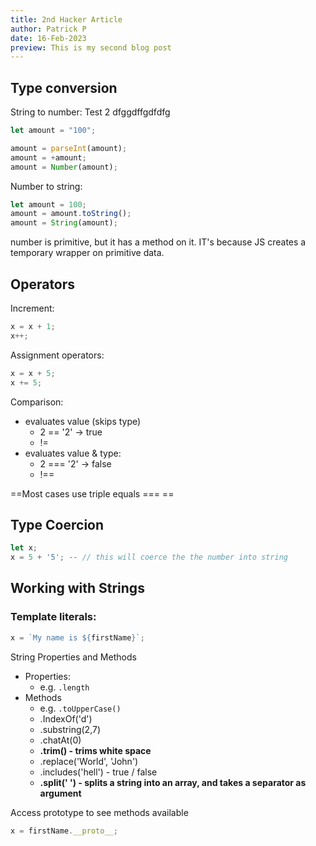 ```yaml
---
title: 2nd Hacker Article
author: Patrick P
date: 16-Feb-2023
preview: This is my second blog post
---
```


## Type conversion

String to number: Test 2 dfggdffgdfdfg

```js
let amount = "100";

amount = parseInt(amount);
amount = +amount;
amount = Number(amount);
```

Number to string:

```js
let amount = 100;
amount = amount.toString();
amount = String(amount);
```

number is primitive, but it has a method on it. IT's because JS creates a temporary wrapper on primitive data.

## Operators

Increment:

```js
x = x + 1;
x++;
```

Assignment operators:

```js
x = x + 5;
x += 5;
```

Comparison:

- evaluates value (skips type)
  - 2 == '2' → true
  - !=
- evaluates value & type:
  - 2 === '2' → false
  - !==

==Most cases use triple equals \=\=\= ==

## Type Coercion

```js
let x;
x = 5 + '5'; -- // this will coerce the the number into string
```

## Working with Strings

### Template literals:

```js
x = `My name is ${firstName}`;
```

String Properties and Methods

- Properties:
  - e.g. `.length`
- Methods
  - e.g. `.toUpperCase()`
  - .IndexOf('d')
  - .substring(2,7)
  - .chatAt(0)
  - **.trim() - trims white space**
  - .replace('World', 'John')
  - .includes('hell') - true / false
  - **.split(' ') - splits a string into an array, and takes a separator as argument**

Access prototype to see methods available

```js
x = firstName.__proto__;
```
